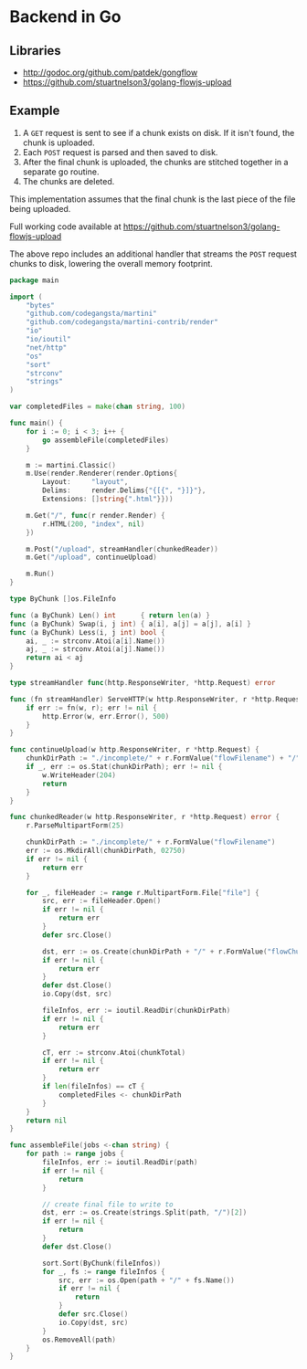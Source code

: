 # Backend in Go

## Libraries
 * http://godoc.org/github.com/patdek/gongflow
 * https://github.com/stuartnelson3/golang-flowjs-upload

## Example 
1. A `GET` request is sent to see if a chunk exists on disk. If it isn't found, the chunk is uploaded.
2. Each `POST` request is parsed and then saved to disk.
3. After the final chunk is uploaded, the chunks are stitched together in a separate go routine.
4. The chunks are deleted.

This implementation assumes that the final chunk is the last piece of the file being uploaded.

Full working code available at https://github.com/stuartnelson3/golang-flowjs-upload

The above repo includes an additional handler that streams the `POST` request chunks to disk, lowering the overall memory footprint.

```go
package main

import (
	"bytes"
	"github.com/codegangsta/martini"
	"github.com/codegangsta/martini-contrib/render"
	"io"
	"io/ioutil"
	"net/http"
	"os"
	"sort"
	"strconv"
	"strings"
)

var completedFiles = make(chan string, 100)

func main() {
	for i := 0; i < 3; i++ {
		go assembleFile(completedFiles)
	}

	m := martini.Classic()
	m.Use(render.Renderer(render.Options{
		Layout:     "layout",
		Delims:     render.Delims{"{[{", "}]}"},
		Extensions: []string{".html"}}))

	m.Get("/", func(r render.Render) {
		r.HTML(200, "index", nil)
	})

	m.Post("/upload", streamHandler(chunkedReader))
	m.Get("/upload", continueUpload)

	m.Run()
}

type ByChunk []os.FileInfo

func (a ByChunk) Len() int      { return len(a) }
func (a ByChunk) Swap(i, j int) { a[i], a[j] = a[j], a[i] }
func (a ByChunk) Less(i, j int) bool {
	ai, _ := strconv.Atoi(a[i].Name())
	aj, _ := strconv.Atoi(a[j].Name())
	return ai < aj
}

type streamHandler func(http.ResponseWriter, *http.Request) error

func (fn streamHandler) ServeHTTP(w http.ResponseWriter, r *http.Request) {
	if err := fn(w, r); err != nil {
		http.Error(w, err.Error(), 500)
	}
}

func continueUpload(w http.ResponseWriter, r *http.Request) {
	chunkDirPath := "./incomplete/" + r.FormValue("flowFilename") + "/" + r.FormValue("flowChunkNumber")
	if _, err := os.Stat(chunkDirPath); err != nil {
		w.WriteHeader(204)
		return
	}
}

func chunkedReader(w http.ResponseWriter, r *http.Request) error {
	r.ParseMultipartForm(25)

	chunkDirPath := "./incomplete/" + r.FormValue("flowFilename")
	err := os.MkdirAll(chunkDirPath, 02750)
	if err != nil {
		return err
	}

	for _, fileHeader := range r.MultipartForm.File["file"] {
		src, err := fileHeader.Open()
		if err != nil {
			return err
		}
		defer src.Close()

		dst, err := os.Create(chunkDirPath + "/" + r.FormValue("flowChunkNumber"))
		if err != nil {
			return err
		}
		defer dst.Close()
		io.Copy(dst, src)

		fileInfos, err := ioutil.ReadDir(chunkDirPath)
		if err != nil {
			return err
		}

		cT, err := strconv.Atoi(chunkTotal)
		if err != nil {
			return err
		}
		if len(fileInfos) == cT {
			completedFiles <- chunkDirPath
		}
	}
	return nil
}

func assembleFile(jobs <-chan string) {
	for path := range jobs {
		fileInfos, err := ioutil.ReadDir(path)
		if err != nil {
			return
		}

		// create final file to write to
		dst, err := os.Create(strings.Split(path, "/")[2])
		if err != nil {
			return
		}
		defer dst.Close()

		sort.Sort(ByChunk(fileInfos))
		for _, fs := range fileInfos {
			src, err := os.Open(path + "/" + fs.Name())
			if err != nil {
				return
			}
			defer src.Close()
			io.Copy(dst, src)
		}
		os.RemoveAll(path)
	}
}
```
